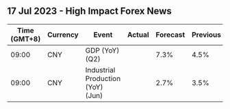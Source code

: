 ## 17 Jul 2023 - High Impact Forex News
| Time (GMT+8) | Currency | Event | Actual | Forecast | Previous |
|------|----------|-------|--------|----------|----------|
| 09:00 | CNY | GDP (YoY) (Q2) |  | 7.3% | 4.5% |
| 09:00 | CNY | Industrial Production (YoY) (Jun) |  | 2.7% | 3.5% |
